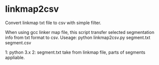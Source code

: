 # linkmap2csv
Convert linkmap txt file to csv with simple filter.

When using gcc linker map file, this script transfer selected segmentation info from txt format to csv.
Useage:
python linkmap2csv.py segment.txt segment.csv

1: python 3.x
2: segment.txt take from linkmap file, parts of segments appliable.
